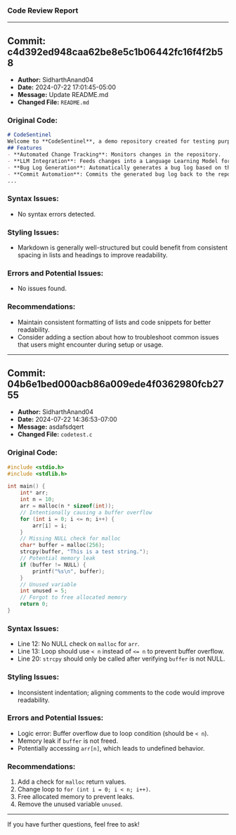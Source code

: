 ### Code Review Report

---

## Commit: c4d392ed948caa62be8e5c1b06442fc16f4f2b58
- **Author:** SidharthAnand04
- **Date:** 2024-07-22 17:01:45-05:00
- **Message:** Update README.md
- **Changed File:** `README.md`

### Original Code:
```markdown
# CodeSentinel
Welcome to **CodeSentinel**, a demo repository created for testing purposes. CodeSentinel is designed to track changes in a repository, feed them into a Language Learning Model (LLM), generate a bug log, and commit this log back to the repository.
## Features
- **Automated Change Tracking**: Monitors changes in the repository.
- **LLM Integration**: Feeds changes into a Language Learning Model for analysis.
- **Bug Log Generation**: Automatically generates a bug log based on the analysis.
- **Commit Automation**: Commits the generated bug log back to the repository.
...
```

### Syntax Issues:
- No syntax errors detected.

### Styling Issues:
- Markdown is generally well-structured but could benefit from consistent spacing in lists and headings to improve readability.

### Errors and Potential Issues:
- No issues found.

### Recommendations:
- Maintain consistent formatting of lists and code snippets for better readability.
- Consider adding a section about how to troubleshoot common issues that users might encounter during setup or usage.

---

## Commit: 04b6e1bed000acb86a009ede4f0362980fcb2755
- **Author:** SidharthAnand04
- **Date:** 2024-07-22 14:36:53-07:00
- **Message:** asdafsdqert
- **Changed File:** `codetest.c`

### Original Code:
```c
#include <stdio.h>
#include <stdlib.h>

int main() {
    int* arr;
    int n = 10;
    arr = malloc(n * sizeof(int));
    // Intentionally causing a buffer overflow
    for (int i = 0; i <= n; i++) {
        arr[i] = i;
    }
    // Missing NULL check for malloc
    char* buffer = malloc(256);
    strcpy(buffer, "This is a test string.");
    // Potential memory leak
    if (buffer != NULL) {
        printf("%s\n", buffer);
    }
    // Unused variable
    int unused = 5;
    // Forgot to free allocated memory
    return 0;
}
```

### Syntax Issues:
- Line 12: No NULL check on `malloc` for `arr`.
- Line 13: Loop should use `< n` instead of `<= n` to prevent buffer overflow.
- Line 20: `strcpy` should only be called after verifying `buffer` is not NULL.

### Styling Issues:
- Inconsistent indentation; aligning comments to the code would improve readability.

### Errors and Potential Issues:
- Logic error: Buffer overflow due to loop condition (should be `< n`).
- Memory leak if `buffer` is not freed.
- Potentially accessing `arr[n]`, which leads to undefined behavior.

### Recommendations:
1. Add a check for `malloc` return values.
2. Change loop to `for (int i = 0; i < n; i++)`.
3. Free allocated memory to prevent leaks.
4. Remove the unused variable `unused`.

---

If you have further questions, feel free to ask!